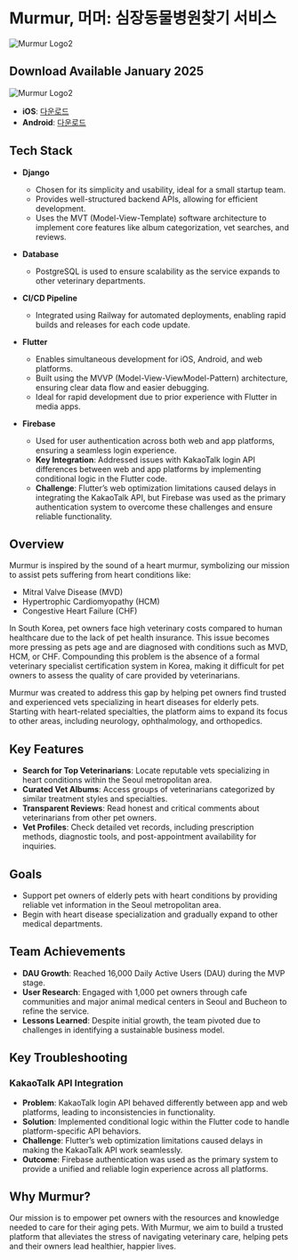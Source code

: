 # Murmur, 머머: 심장동물병원찾기 서비스

![Murmur Logo2](https://github.com/user-attachments/assets/f58a529f-559e-4612-aa09-16e1750d0c62)

## Download Available January 2025

![Murmur Logo2](https://github.com/user-attachments/assets/dbfce7e0-9b88-4080-b394-d9e35fffe061)

- **iOS**: [다운로드](https://apps.apple.com/kr/app/머머/id6702028834?l=en-GB)
- **Android**: [다운로드](https://play.google.com/store/apps/details?id=com.concrete.JaegaebalNew)

## Tech Stack

- **Django**
  - Chosen for its simplicity and usability, ideal for a small startup team.
  - Provides well-structured backend APIs, allowing for efficient development.
  - Uses the MVT (Model-View-Template) software architecture to implement core features like album categorization, vet searches, and reviews.

- **Database**
  - PostgreSQL is used to ensure scalability as the service expands to other veterinary departments.

- **CI/CD Pipeline**
  - Integrated using Railway for automated deployments, enabling rapid builds and releases for each code update.

- **Flutter**
  - Enables simultaneous development for iOS, Android, and web platforms.
  - Built using the MVVP (Model-View-ViewModel-Pattern) architecture, ensuring clear data flow and easier debugging.
  - Ideal for rapid development due to prior experience with Flutter in media apps.

- **Firebase**
  - Used for user authentication across both web and app platforms, ensuring a seamless login experience.
  - **Key Integration**: Addressed issues with KakaoTalk login API differences between web and app platforms by implementing conditional logic in the Flutter code.
  - **Challenge**: Flutter’s web optimization limitations caused delays in integrating the KakaoTalk API, but Firebase was used as the primary authentication system to overcome these challenges and ensure reliable functionality.

## Overview

Murmur is inspired by the sound of a heart murmur, symbolizing our mission to assist pets suffering from heart conditions like:

- Mitral Valve Disease (MVD)
- Hypertrophic Cardiomyopathy (HCM)
- Congestive Heart Failure (CHF)

In South Korea, pet owners face high veterinary costs compared to human healthcare due to the lack of pet health insurance. This issue becomes more pressing as pets age and are diagnosed with conditions such as MVD, HCM, or CHF. Compounding this problem is the absence of a formal veterinary specialist certification system in Korea, making it difficult for pet owners to assess the quality of care provided by veterinarians.

Murmur was created to address this gap by helping pet owners find trusted and experienced vets specializing in heart diseases for elderly pets. Starting with heart-related specialties, the platform aims to expand its focus to other areas, including neurology, ophthalmology, and orthopedics.

## Key Features

- **Search for Top Veterinarians**: Locate reputable vets specializing in heart conditions within the Seoul metropolitan area.
- **Curated Vet Albums**: Access groups of veterinarians categorized by similar treatment styles and specialties.
- **Transparent Reviews**: Read honest and critical comments about veterinarians from other pet owners.
- **Vet Profiles**: Check detailed vet records, including prescription methods, diagnostic tools, and post-appointment availability for inquiries.

## Goals

- Support pet owners of elderly pets with heart conditions by providing reliable vet information in the Seoul metropolitan area.
- Begin with heart disease specialization and gradually expand to other medical departments.

## Team Achievements

- **DAU Growth**: Reached 16,000 Daily Active Users (DAU) during the MVP stage.
- **User Research**: Engaged with 1,000 pet owners through cafe communities and major animal medical centers in Seoul and Bucheon to refine the service.
- **Lessons Learned**: Despite initial growth, the team pivoted due to challenges in identifying a sustainable business model.

## Key Troubleshooting

### KakaoTalk API Integration

- **Problem**: KakaoTalk login API behaved differently between app and web platforms, leading to inconsistencies in functionality.
- **Solution**: Implemented conditional logic within the Flutter code to handle platform-specific API behaviors.
- **Challenge**: Flutter’s web optimization limitations caused delays in making the KakaoTalk API work seamlessly.
- **Outcome**: Firebase authentication was used as the primary system to provide a unified and reliable login experience across all platforms.

## Why Murmur?

Our mission is to empower pet owners with the resources and knowledge needed to care for their aging pets. With Murmur, we aim to build a trusted platform that alleviates the stress of navigating veterinary care, helping pets and their owners lead healthier, happier lives.

